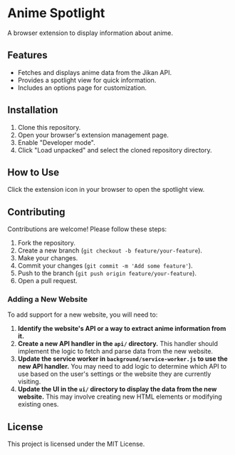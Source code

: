 # Anime Spotlight

A browser extension to display information about anime.

## Features

*   Fetches and displays anime data from the Jikan API.
*   Provides a spotlight view for quick information.
*   Includes an options page for customization.

## Installation

1.  Clone this repository.
2.  Open your browser's extension management page.
3.  Enable "Developer mode".
4.  Click "Load unpacked" and select the cloned repository directory.

## How to Use

Click the extension icon in your browser to open the spotlight view.

## Contributing

Contributions are welcome! Please follow these steps:

1.  Fork the repository.
2.  Create a new branch (`git checkout -b feature/your-feature`).
3.  Make your changes.
4.  Commit your changes (`git commit -m 'Add some feature'`).
5.  Push to the branch (`git push origin feature/your-feature`).
6.  Open a pull request.

### Adding a New Website

To add support for a new website, you will need to:

1.  **Identify the website's API or a way to extract anime information from it.**
2.  **Create a new API handler in the `api/` directory.** This handler should implement the logic to fetch and parse data from the new website.
3.  **Update the service worker in `background/service-worker.js` to use the new API handler.** You may need to add logic to determine which API to use based on the user's settings or the website they are currently visiting.
4.  **Update the UI in the `ui/` directory to display the data from the new website.** This may involve creating new HTML elements or modifying existing ones.

## License

This project is licensed under the MIT License.
